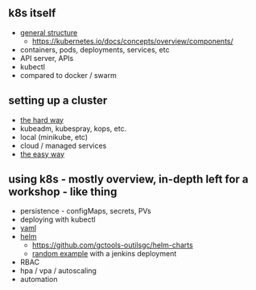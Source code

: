 ## k8s itself
 * [general structure](https://kubernetes.io/images/blog/2018-06-05-11-ways-not-to-get-hacked/kubernetes-control-plane.png)
   * https://kubernetes.io/docs/concepts/overview/components/
 * containers, pods, deployments, services, etc
 * API server, APIs
 * kubectl
 * compared to docker / swarm

## setting up a cluster
 * [the hard way](https://github.com/kelseyhightower/kubernetes-the-hard-way)
 * kubeadm, kubespray, kops, etc.
 * local (minikube, etc)
 * cloud / managed services
 * [the easy way](https://www.youtube.com/watch?v=kOa_llowQ1c)

## using k8s - mostly overview, in-depth left for a workshop - like thing
 * persistence - configMaps, secrets, PVs
 * deploying with kubectl
 * [yaml](https://github.com/gctools-outilsgc/Kubernetes-config)
 * [helm](https://github.com/helm/charts/tree/master/stable)
   * https://github.com/gctools-outilsgc/helm-charts
   * [random example](https://asciinema.org/a/163484) with a jenkins deployment
 * RBAC
 * hpa / vpa / autoscaling
 * automation
